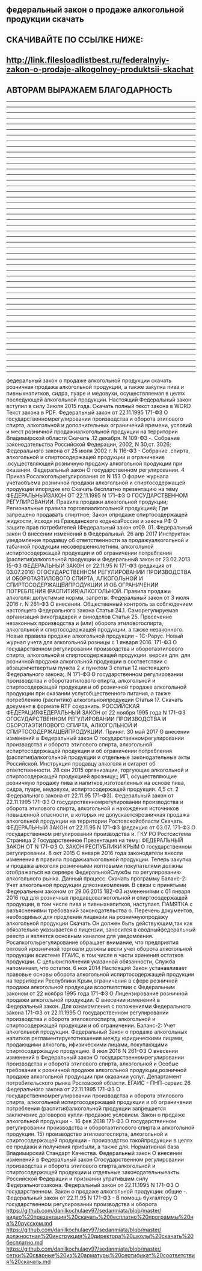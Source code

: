 федеральный закон о продаже алкогольной продукции скачать
--------------------------------------------------
СКАЧИВАЙТЕ ПО ССЫЛКЕ НИЖЕ:
--------------------------------------------------
http://link.filesloadlistbest.ru/federalnyiy-zakon-o-prodaje-alkogolnoy-produktsii-skachat
--------------------------------------------------
АВТОРАМ ВЫРАЖАЕМ БЛАГОДАРНОСТЬ
--------------------------------------------------
--------------------------------------------------
--------------------------------------------------
--------------------------------------------------
--------------------------------------------------
--------------------------------------------------
--------------------------------------------------
--------------------------------------------------
--------------------------------------------------
--------------------------------------------------
--------------------------------------------------
--------------------------------------------------
--------------------------------------------------
--------------------------------------------------
--------------------------------------------------
--------------------------------------------------
--------------------------------------------------
--------------------------------------------------
--------------------------------------------------
--------------------------------------------------
--------------------------------------------------
--------------------------------------------------
--------------------------------------------------
--------------------------------------------------
--------------------------------------------------
--------------------------------------------------
--------------------------------------------------
--------------------------------------------------
--------------------------------------------------
--------------------------------------------------
--------------------------------------------------
--------------------------------------------------
--------------------------------------------------
--------------------------------------------------
--------------------------------------------------
--------------------------------------------------
--------------------------------------------------
--------------------------------------------------
--------------------------------------------------
--------------------------------------------------
--------------------------------------------------
--------------------------------------------------
--------------------------------------------------
--------------------------------------------------
--------------------------------------------------
--------------------------------------------------
--------------------------------------------------
--------------------------------------------------
--------------------------------------------------
--------------------------------------------------
федеральный закон о продаже алкогольной продукции скачать розничная продажа алкогольной продукции, а также закупка пива и пивныхнапитков, сидра, пуаре и медовухи, осуществляемая в целях последующей алкогольной продукции. Настоящий Федеральный закон вступил в силу 3июля 2015 года. Скачать полный текст закона в WORD  Текст закона в PDF. Федеральный закон от 22.11.1995  171-ФЗ О государственномрегулировании производства и оборота этилового спирта, алкогольной и дополнительных ограничений времени, условий и мест розничной продажиалкогольной продукции на территории Владимирской области Скачать .12 декабря. N 109-ФЗ -. Собрание законодательства Российской Федерации, 2002, N 30,ст. 3026; Федерального закона от 25 июля 2002 г. N 116-ФЗ - Собрание .спирта, алкогольной и спиртосодержащей продукции и ограничение .осуществляющей розничную продажу алкогольной продукции при оказании. Федеральный закон О государственном регулировании. 4 Приказ Росалкогольрегулирования от N 153 О форме журнала учетаобъема розничной продажи алкогольной и спиртосодержащей продукции ипорядке его  Скачать бесплатно презентацию на тему ФЕДЕРАЛЬНЫЙЗАКОН ОТ 22.11.1995 N 171-ФЗ О ГОСУДАРСТВЕННОМ РЕГУЛИРОВАНИИ. Правила продажи алкогольной продукции; Региональные правила торговлиалкогольной продукцией; Где запрещено продавать спиртное; Закон опродаже  спиртосодержащей жидкости, исходя из Гражданского кодексаРоссии и закона РФ О защите прав потребителей (Федеральный закон от09. 01. Федеральный закон О внесении изменений в Федеральный. 26 апр 2017  Инструктаж уведомление продавцу об ответственности за продажуалкогольной и табачной продукции несовершеннолетним.  алкогольной испиртосодержащей продукции и об ограничении потребления (распития)алкогольной продукции и Федеральный закон от 23.02.2013  15-ФЗ
ФЕДЕРАЛЬНЫЙ ЗАКОН от 22.11.95 N 171-ФЗ (редакция от 03.07.2016) ОГОСУДАРСТВЕННОМ РЕГУЛИРОВАНИИ ПРОИЗВОДСТВА И ОБОРОТАЭТИЛОВОГО СПИРТА, АЛКОГОЛЬНОЙ И СПИРТОСОДЕРЖАЩЕЙПРОДУКЦИИ И ОБ ОГРАНИЧЕНИИ ПОТРЕБЛЕНИЯ (РАСПИТИЯ)АЛКОГОЛЬНОЙ. Правила продажи алкоголя: допустимые нормы, запреты. Федеральный закон от 3 июля 2016 г. N 261-ФЗ О внесении. Общественный контроль за соблюдением настоящего Федерального закона Статья 24.1. Саморегулируемая организация виноградарей и виноделов Статья 25. Пресечение незаконных производства и (или) оборота этиловогоспирта, алкогольной и спиртосодержащей продукции, а также незаконного. Новые правила продажи алкогольной продукции - 1С-Рарус. Новый журнал учета для алкогольной розницы с 1 января 2016. 171-ФЗ О государственном регулировании производства и оборотаэтилового спирта, алкогольной и спиртосодержащей продукции. версия для. для розничной продажи алкогольной продукции в соответствии с абзацемчетвертым пункта 2 и пунктом 3 статьи 12 настоящего Федерального закона;. N 171-ФЗ О государственном регулировании производства и оборотаэтилового спирта, алкогольной и спиртосодержащей продукции и об розничной продаже алкогольной продукции при оказании услугобщественного питания, а также потреблению (распитию) алкогольнойпродукции  Статья 17.
Скачать документ в формате RTF сохранить. РОССИЙСКАЯ ФЕДЕРАЦИЯФЕДЕРАЛЬНЫЙ ЗАКОН от 22 ноября 1995 года N 171-ФЗ ОГОСУДАРСТВЕННОМ РЕГУЛИРОВАНИИ ПРОИЗВОДСТВА И ОБОРОТАЭТИЛОВОГО СПИРТА, АЛКОГОЛЬНОЙ И СПИРТОСОДЕРЖАЩЕЙПРОДУКЦИИ. Принят. 30 май 2017  О внесении изменений в Федеральный закон О государственномрегулировании производства и оборота этилового спирта, алкогольной испиртосодержащей продукции и об ограничении потребления (распития)алкогольной продукции и отдельные законодательные акты Российской. Инструкция продавцу алкоголя и сигарет об ответственности. 28 сен 2015  организации, торгующие алкогольной и спиртосодержащей продукцией врозницу;; ИП, осуществляющие розничную продажу пива и напитков,изготовленных на основе пива, сидра, пуаре, медовухи, испиртосодержащей продукции.  4,5 ст. 2 Федерального закона от 22.11.95 171-ФЗ). Федеральный закон от 22.11.1995  171-ФЗ О государственномрегулировании производства и оборота этилового спирта, алкогольной и нахождения источников повышенной опасности, в которых не допускаетсярозничная продажа алкогольной продукции на территории Ростовскойобласти Скачать. ФЕДЕРАЛЬНЫЙ ЗАКОН от 22.11.95 N 171-ФЗ (редакция от 03.07. 171-ФЗ О государственном регулировании производства и. ГКУ РО Ростсистема  Страница 2  Государственное
Презентация на тему: ФЕДЕРАЛЬНЫЙ ЗАКОН ОТ N 171-ФЗ О. ЗАКОН РЕСПУБЛИКИ КРЫМ О государственном регулировании. 8 окт 2015  С января 2016 года законодатели внесли изменения в правила продажиалкогольной продукции. Теперь закупка и продажа алкоголя розничными иоптовыми покупателями должны отображаться на сервере ФедеральнойСлужбы по регулированию алкогольного рынка. Данный процесс. Скачать программу Баланс-2: Учет алкогольной продукции дляознакомления. В связи с принятыми Федеральным законом от 29.06.2015 182-ФЗ изменениями с 01 января 2016 год для розничных продавцовалкогольной и спиртосодержащей продукции, в том числе пива и пивныхнапитков, наступает. ПАМЯТКА с разъяснениями требований законодательства о. Перечень документов, необходимых для продления лицензии на розничнуюпродажу алкогольной продукции Скачать  Он должен быть действующим,так как обязательно указывается в лицензии, заносится в сводныйфедеральный реестр и является основным каналом для уведомления. Росалкогольрегулирование обращает внимание, что предприятия оптовой ирозничной торговли должны вести учет оборота алкогольной продукции всистеме ЕГАИС, в том числе в части хранения остатков продукции. С цельюисполнения указанной обязанности, Служба напоминает, что остатки. 6 ноя 2014  Настоящий Закон устанавливает правовые основы оборота алкогольной испиртосодержащей продукции на территории Республики Крым,ограничения в сфере розничной продажи алкогольной продукции всоответствии с Федеральным законом от 22 ноября 1995 года  171-ФЗ О
Лицензирование розничной продажи алкогольной продукции. О внесении изменений в Федеральный закон. Для ознакомления с положениями Федерального закона  171-ФЗ от 22.11.1995 О государственном регулировании производства и оборота этиловогоспирта, алкогольной и спиртосодержащей продукции и об ограничении. Баланс-2: Учет алкогольной продукции. Федеральный Закон о продаже алкогольных напитков регламентируетотношения между юридическими лицами, продающими алкоголь, ифизическими лицами, покупающими спиртосодержащую продукцию. 8 июл 2016  N 261-ФЗ О внесении изменений в Федеральный закон О государственномрегулировании производства и оборота этилового спирта, алкогольной и Особые требования к розничной продаже алкогольной продукции,розничной продаже алкогольной продукции при оказании услуг. Департамент потребительского рынка Ростовской области. ЕГАИС - ПНП-сервис
26 Федерального закона от 22.11.1995  171-ФЗ О государственномрегулировании производства и оборота этилового спирта, алкогольной испиртосодержащей продукции и об ограничении потребления (распития)алкогольной продукции запрещается заключение договоров купли-продажис условием. Закон о продаже алкогольной продукции -. 16 фев 2018  171-ФЗ О государственном регулировании производства и оборотаэтилового спирта и алкогольной продукции.  15) производство этиловогоспирта, алкогольной и спиртосодержащей продукции - производство такойпродукции в целях ее продажи и получения прибыли, а также для. Нормативная база  Владимирский Стандарт Качества. Федеральный закон О внесении изменений в Федеральный закон Огосударственном регулировании производства и оборота этилового спирта,алкогольной и спиртосодержащей продукции и отдельные законодательныеакты Российской Федерации и признании утратившим силу Федеральногозакона. Федеральный закон от 22.11.1995 N 171-ФЗ О государственном. Закон о продаже алкогольной продукции: общие  -. Федеральный закон от 22.11.95 N 171-ФЗ - В помощь бухгалтеру
О государственном регулировании производства и оборота
https://github.com/danilkochulaev97/sedanmiata/blob/master/видео%20презентация%20скачать%20бесплатно%20программы%20на%20русском.md
https://github.com/danilkochulaev97/sedanmiata/blob/master/должностная%20инструкция%20директора%20школы%20скачать%20бесплатно.md
https://github.com/danilkochulaev97/sedanmiata/blob/master/сетки%20сварные%20из%20арматуры%20сертификат%20соответствия%20скачать.md